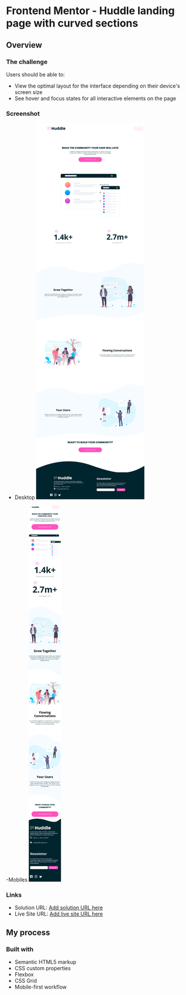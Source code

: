 # Frontend Mentor - Huddle landing page with curved sections

## Overview

### The challenge

Users should be able to:

- View the optimal layout for the interface depending on their device's screen size
- See hover and focus states for all interactive elements on the page

### Screenshot

- Desktop
![Design preview for the Results summary component coding challenge](./design/desktop.png)

-Mobiles
![Design preview fon Mobile](./design/mobile.png)

### Links

- Solution URL: [Add solution URL here](https://your-solution-url.com)
- Live Site URL: [Add live site URL here](https://your-live-site-url.com)

## My process

### Built with

- Semantic HTML5 markup
- CSS custom properties
- Flexbox
- CSS Grid
- Mobile-first workflow

